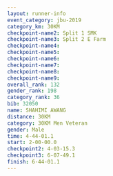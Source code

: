 ```yaml
---
layout: runner-info 
event_category: jbu-2019 
category_km: 30KM 
checkpoint-name2: Split 1 SMK 
checkpoint-name3: Split 2 E Farm 
checkpoint-name4: 
checkpoint-name5: 
checkpoint-name6: 
checkpoint-name7: 
checkpoint-name8: 
checkpoint-name9: 
overall_rank: 132
gender_rank: 198
category_rank: 36
bib: 32050
name: SHAHIMI AWANG
distance: 30KM
category: 30KM Men Veteran
gender: Male
time: 4-44-01.1
start: 2-00-00.0
checkpoint2: 4-03-15.3
checkpoint3: 6-07-49.1
finish: 6-44-01.1
---
```

